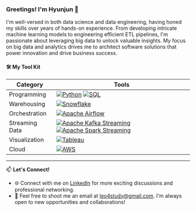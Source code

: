 

### Greetings! I'm Hyunjun 👋

I'm well-versed in both data science and data engineering, having honed my skills over years of hands-on experience. From developing intricate machine learning models to engineering efficient ETL pipelines, I'm passionate about leveraging big data to unlock valuable insights. My focus on big data and analytics drives me to architect software solutions that power innovation and drive business success.

#### 🛠️ My Tool Kit 
| **Category**            | **Tools**                                     |
|---------------------|-------------------------------------------|
| Programming         | [![Python](https://img.shields.io/badge/Python-Programming-blue?logo=python&logoColor=white)](https://www.python.org/) [![SQL](https://img.shields.io/badge/SQL-Database-blue?logo=sql&logoColor=white)](https://en.wikipedia.org/wiki/SQL)|
| Warehousing         |[![Snowflake](https://img.shields.io/badge/Snowflake-DB-blue?logo=snowflake&logoColor=white)](https://www.snowflake.com/)|
| Orchestration       | [![Apache Airflow](https://img.shields.io/badge/Apache%20Airflow-DB-blue?logo=apache-airflow&logoColor=white)](https://airflow.apache.org/) |
| Streaming Data      | [![Apache Kafka Streaming](https://img.shields.io/badge/Apache%20Kafka-DB-blue?logo=apache-kafka&logoColor=white)](https://kafka.apache.org/) [![Apache Spark Streaming](https://img.shields.io/badge/Apache%20Spark%20Streaming-DB-blue?logo=apache-spark&logoColor=white)](https://spark.apache.org/streaming/)            |
| Visualization       | [![Tableau](https://img.shields.io/badge/Tableau-DB-blue?logo=tableau&logoColor=white)](https://www.tableau.com/) |
| Cloud       | [![AWS](https://img.shields.io/badge/AWS-Cloud-blue?logo=amazon-aws&logoColor=white)](https://aws.amazon.com/)               |




---

📫 **Let's Connect!**

- 🌐 Connect with me on [LinkedIn](https://www.linkedin.com/in/%ED%98%84%EC%A4%80-%EA%B9%80-a978a3348/) for more exciting discussions and professional networking.
- 📧 Feel free to shoot me an email at leo4study@gmail.com. I'm always open to new opportunities and collaborations!
